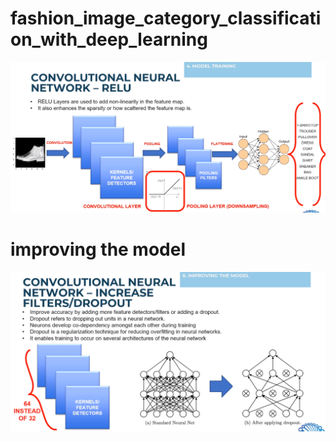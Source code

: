 # fashion_image_category_classification_with_deep_learning
![workflow](https://github.com/Avangarde2225/fashion_image_category_classification_with_deep_learning/blob/main/image/CNN.PNG)
# improving the model
![evaluation](https://github.com/Avangarde2225/fashion_image_category_classification_with_deep_learning/blob/main/image/cnn%20dropout.PNG)
